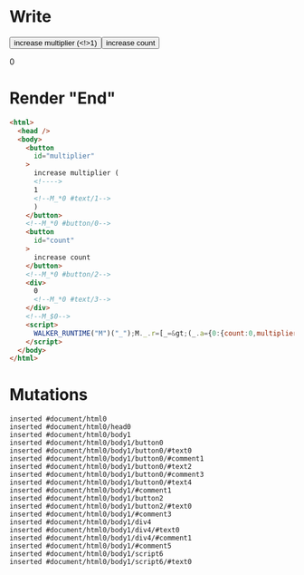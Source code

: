# Write
  <button id=multiplier>increase multiplier (<!>1<!--M_*0 #text/1-->)</button><!--M_*0 #button/0--><button id=count>increase count</button><!--M_*0 #button/2--><div>0<!--M_*0 #text/3--></div><!--M_$0--><script>WALKER_RUNTIME("M")("_");M._.r=[_=>(_.a={0:{count:0,multiplier:1}}),0,"__tests__/template.marko_0_count",0,"__tests__/template.marko_0_multiplier",0];M._.w()</script>


# Render "End"
```html
<html>
  <head />
  <body>
    <button
      id="multiplier"
    >
      increase multiplier (
      <!---->
      1
      <!--M_*0 #text/1-->
      )
    </button>
    <!--M_*0 #button/0-->
    <button
      id="count"
    >
      increase count
    </button>
    <!--M_*0 #button/2-->
    <div>
      0
      <!--M_*0 #text/3-->
    </div>
    <!--M_$0-->
    <script>
      WALKER_RUNTIME("M")("_");M._.r=[_=&gt;(_.a={0:{count:0,multiplier:1}}),0,"__tests__/template.marko_0_count",0,"__tests__/template.marko_0_multiplier",0];M._.w()
    </script>
  </body>
</html>
```

# Mutations
```
inserted #document/html0
inserted #document/html0/head0
inserted #document/html0/body1
inserted #document/html0/body1/button0
inserted #document/html0/body1/button0/#text0
inserted #document/html0/body1/button0/#comment1
inserted #document/html0/body1/button0/#text2
inserted #document/html0/body1/button0/#comment3
inserted #document/html0/body1/button0/#text4
inserted #document/html0/body1/#comment1
inserted #document/html0/body1/button2
inserted #document/html0/body1/button2/#text0
inserted #document/html0/body1/#comment3
inserted #document/html0/body1/div4
inserted #document/html0/body1/div4/#text0
inserted #document/html0/body1/div4/#comment1
inserted #document/html0/body1/#comment5
inserted #document/html0/body1/script6
inserted #document/html0/body1/script6/#text0
```